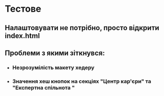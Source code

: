 <h1>Тестове</h1>
<h2 color= "#FF0000" >Налаштовувати не потрібно, просто відкрити index.html</h2>

<h2>Проблеми з якими зіткнувся:</h2>
<ul>

  <li> <h3>Незрозумілість макету хедеру</h3> </li>
  <li> <h3>Значення хеш кнопок на секціях "Центр кар'єри" та "Експертна спільнота
"</h3> </li>
  
</ul>
